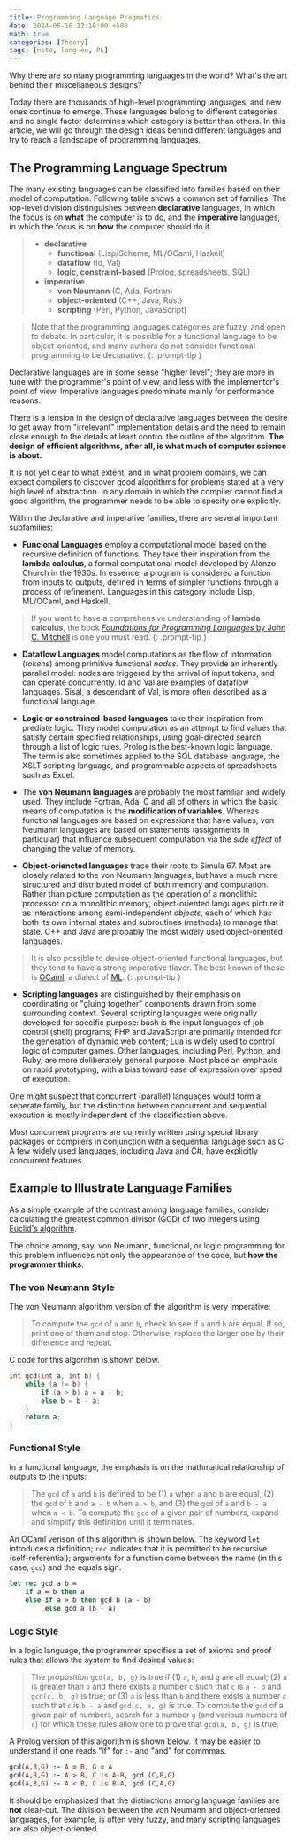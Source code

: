 ```yaml
---
title: Programming Language Pragmatics
date: 2024-05-16 22:10:00 +500
math: true
categories: [Theory]
tags: [note, lang-en, PL]
---
```


Why there are so many programming languages in the world? What's the art behind their miscellaneous designs? 

Today there are thousands of high-level programming languages, and new ones continue to emerge. These languages belong to different categories and no single factor determines which category is better than others. In this article, we will go through the design ideas behind different languages and try to reach a landscape of programming languages.


## The Programming Language Spectrum

The many existing languages can be classified into families based on their model of computation. Following table shows a common set of families. The top-level division distinguishes between **declarative** languages, in which the focus is on **what** the computer is to do, and the **imperative** languages, in which the focus is on **how** the computer should do it.

> - **declarative**
>   - **functional** (Lisp/Scheme, ML/OCaml, Haskell)
>   - **dataflow** (Id, Val)
>   - **logic, constraint-based** (Prolog, spreadsheets, SQL)
> - **imperative**
>   - **von Neumann** (C, Ada, Fortran)
>   - **object-oriented** (C++, Java, Rust)
>   - **scripting** (Perl, Python, JavaScript)

> Note that the programming languages categories are fuzzy, and open to debate. In particular, it is possible for a functional language to be object-oriented, and many authors do not consider functional programming to be declarative.
{: .prompt-tip }

Declarative languages are in some sense "higher level"; they are more in tune with the programmer's point of view, and less with the implementor's point of view. Imperative languages predominate mainly for performance reasons.

There is a tension in the design of declarative languages between the desire to get away from "irrelevant" implementation details and the need to remain close enough to the details at least control the outline of the algorithm. **The design of efficient algorithms, after all, is what much of computer science is about.**

It is not yet clear to what extent, and in what problem domains, we can expect compilers to discover good algorithms for problems stated at a very high level of abstraction. In any domain in which the compiler cannot find a good algorithm, the programmer needs to be able to specify one explicitly.

Within the declarative and imperative families, there are several important subfamilies:

- **Funcional Languages** employ a computational model based on the recursive definition of functions. They take their inspiration from the **lambda calculus**, a formal computational model developed by Alonzo Church in the 1930s. In essence, a program is considered a function from inputs to outputs, defined in terms of simpler functions through a process of refinement. Languages in this category include Lisp, ML/OCaml, and Haskell.

> If you want to have a comprehensive understanding of **lambda calculus**, the book [*Foundations for Programming Languages* by John C. Mitchell](https://softwarefoundations.cis.upenn.edu/plf-current/index.html) is one you must read.
{: .prompt-tip }

- **Dataflow Languages** model computations as the flow of information (*tokens*) among primitive functional *nodes*. They provide an inherently parallel model: nodes are triggered by the arrival of input tokens, and can operate concurrently. Id and Val are examples of dataflow languages. Sisal, a descendant of Val, is more often described as a functional language.

- **Logic or constrained-based languages** take their inspiration from prediate logic. They model computation as an attempt to find values that satisfy certain specified relationships, using goal-directed search through a list of logic rules. Prolog is the best-known logic language. The term is also sometimes applied to the SQL database language, the XSLT scripting language, and programmable aspects of spreadsheets such as Excel.

- The **von Neumann languages** are probably the most familiar and widely used. They include Fortran, Ada, C and all of others in which the basic means of computation is the **modification of variables**. Whereas functional languages are based on expressions that have values, von Neumann languages are based on statements (assignments in particular) that influence subsequent computation via the *side effect* of changing the value of memory.

- **Object-oriencted languages** trace their roots to Simula 67. Most are closely related to the von Neumann languages, but have a much more structured and distributed model of both memory and computation. Rather than picture computation as the operation of a monolithic processor on a monolithic memory, object-oriented languages picture it as interactions among semi-independent *objects*, each of which has both its own internal states and subroutines (methods) to manage that state. C++ and Java are probably the most widely used object-oriented languages. 

> It is also possible to devise object-oriented functional languages, but they tend to have a strong imperative flavor. The best known of these is [OCaml](https://ocaml.org/), a dialect of [ML](https://cs.lmu.edu/~ray/notes/introml/).
{: .prompt-tip }

- **Scripting languages** are distinguished by their emphasis on coordinating or "gluing together" components drawn from some surrounding context. Several scripting languages were originally developed for specific purpose: bash is the input languages of job control (shell) programs; PHP and JavaScript are primarily intended for the generation of dynamic web content; Lua is widely used to control logic of computer games. Other languages, including Perl, Python, and Ruby, are more deliberately general purpose. Most place an emphasis on rapid prototyping, with a bias toward ease of expression over speed of execution.

One might suspect that concurrent (parallel) languages would form a seperate family, but the distinction between concurrent and sequential execution is mostly independent of the classification above.

Most concurrent programs are currently written using special library packages or compilers in conjunction with a sequential language such as C. A few widely used languages, including Java and C#, have explicitly concurrent features.


## Example to Illustrate Language Families

As a simple example of the contrast among language families, consider calculating the greatest common divisor (GCD) of two integers using [Euclid's algorithm](https://en.wikipedia.org/wiki/Euclidean_algorithm).

The choice among, say, von Neumann, functional, or logic programming for this problem influences not only the appearance of the code, but **how the programmer thinks**. 

### The von Neumann Style

The von Neumann algorithm version of the algorithm is very imperative:

> To compute the `gcd` of `a` and `b`, check to see if `a` and `b` are equal. If so, print one of them and stop. Otherwise, replace the larger one by their difference and repeat.

C code for this algorithm is shown below.

```c
int gcd(int a, int b) {
    while (a != b) {
        if (a > b) a = a - b;
        else b = b - a;
    }
    return a;
}
```


### Functional Style

In a functional language, the emphasis is on the mathmatical relationship of outputs to the inputs:

> The `gcd` of `a` and `b` is defined to be (1) `a` when `a` and `b` are equal, (2) the `gcd` of `b` and `a - b` when `a > b`, and (3) the `gcd` of `a` and `b - a` when `a < b`. To compute the `gcd` of a given pair of numbers, expand and simplify this definition until it terminates.

An OCaml verison of this algorithm is shown below. The keyword `let` introduces a definition; `rec` indicates that it is permitted to be recursive (self-referential); arguments for a function come between the name (in this case, `gcd`) and the equals sign.

```ocaml
let rec gcd a b =
    if a = b then a
    else if a > b then gcd b (a - b)
         else gcd a (b - a)
```


### Logic Style

In a logic language, the programmer specifies a set of axioms and proof rules that allows the system to find desired values:

> The proposition `gcd(a, b, g)` is true if (1) `a`, `b`, and `g` are all equal; (2) `a` is greater than `b` and there exists a number `c` such that `c` is `a - b` and `gcd(c, b, g)` is true; or (3) `a` is less than `b` and there exists a number `c` such that `c` is `b - a` and `gcd(c, a, g)` is true. To compute the `gcd` of a given pair of numbers, search for a number `g` (and various numbers of `c`) for which these rules allow one to prove that `gcd(a, b, g)` is true.

A Prolog version of this algorithm is shown below. It may be easier to understand if one reads "if" for `:-` and "and" for commmas.

```prolog
gcd(A,B,G) :- A = B, G = A
gcd(A,B,G) :- A > B, C is A-B, gcd (C,B,G)
gcd(A,B,G) :- A < B, C is B-A, gcd (C,A,G)
```

It should be emphasized that the distinctions among language families are **not** clear-cut. The division between the von Neumann and object-oriented languages, for example, is often very fuzzy, and many scripting languages are also object-oriented.


